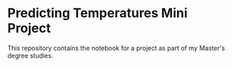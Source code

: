 # Predicting Temperatures Mini Project

This repository contains the notebook for a project as part of my Master's degree studies.
